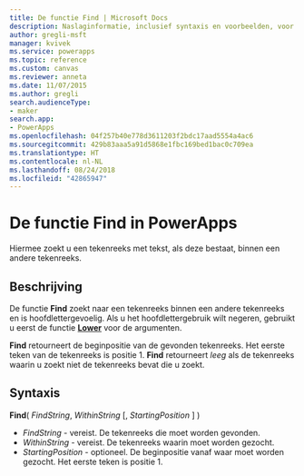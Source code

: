 ```yaml
---
title: De functie Find | Microsoft Docs
description: Naslaginformatie, inclusief syntaxis en voorbeelden, voor de functie Find in PowerApps
author: gregli-msft
manager: kvivek
ms.service: powerapps
ms.topic: reference
ms.custom: canvas
ms.reviewer: anneta
ms.date: 11/07/2015
ms.author: gregli
search.audienceType:
- maker
search.app:
- PowerApps
ms.openlocfilehash: 04f257b40e778d3611203f2bdc17aad5554a4ac6
ms.sourcegitcommit: 429b83aaa5a91d5868e1fbc169bed1bac0c709ea
ms.translationtype: HT
ms.contentlocale: nl-NL
ms.lasthandoff: 08/24/2018
ms.locfileid: "42865947"
---
```

# <a name="find-function-in-powerapps"></a>De functie Find in PowerApps
Hiermee zoekt u een tekenreeks met tekst, als deze bestaat, binnen een andere tekenreeks.

## <a name="description"></a>Beschrijving
De functie **Find** zoekt naar een tekenreeks binnen een andere tekenreeks en is hoofdlettergevoelig. Als u het hoofdlettergebruik wilt negeren, gebruikt u eerst de functie **[Lower](function-lower-upper-proper.md)** voor de argumenten.

**Find** retourneert de beginpositie van de gevonden tekenreeks.  Het eerste teken van de tekenreeks is positie 1. **Find** retourneert *leeg* als de tekenreeks waarin u zoekt niet de tekenreeks bevat die u zoekt.

## <a name="syntax"></a>Syntaxis
**Find**( *FindString*, *WithinString* [, *StartingPosition* ] )

* *FindString* - vereist.  De tekenreeks die moet worden gevonden.
* *WithinString* - vereist.  De tekenreeks waarin moet worden gezocht.
* *StartingPosition* - optioneel.  De beginpositie vanaf waar moet worden gezocht.  Het eerste teken is positie 1.

